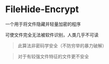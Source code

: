 # FileHide-Encrypt

一个用于将文件隐藏并轻量加密的程序

可使文件完全无法被软件识别，人类几乎不可读

> 此算法非密码学安全（不防穷举的暴力破解）

> 对于有较强文件特征的文件更不安全

